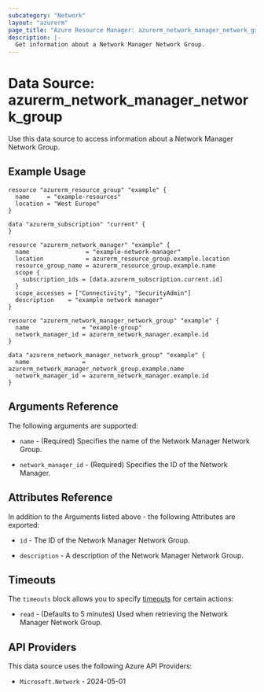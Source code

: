 ```yaml
---
subcategory: "Network"
layout: "azurerm"
page_title: "Azure Resource Manager: azurerm_network_manager_network_group"
description: |-
  Get information about a Network Manager Network Group.
---
```


# Data Source: azurerm_network_manager_network_group

Use this data source to access information about a Network Manager Network Group.

## Example Usage

```hcl
resource "azurerm_resource_group" "example" {
  name     = "example-resources"
  location = "West Europe"
}

data "azurerm_subscription" "current" {
}

resource "azurerm_network_manager" "example" {
  name                = "example-network-manager"
  location            = azurerm_resource_group.example.location
  resource_group_name = azurerm_resource_group.example.name
  scope {
    subscription_ids = [data.azurerm_subscription.current.id]
  }
  scope_accesses = ["Connectivity", "SecurityAdmin"]
  description    = "example network manager"
}

resource "azurerm_network_manager_network_group" "example" {
  name               = "example-group"
  network_manager_id = azurerm_network_manager.example.id
}

data "azurerm_network_manager_network_group" "example" {
  name               = azurerm_network_manager_network_group.example.name
  network_manager_id = azurerm_network_manager.example.id
}
```

## Arguments Reference

The following arguments are supported:

* `name` - (Required) Specifies the name of the Network Manager Network Group.

* `network_manager_id` - (Required) Specifies the ID of the Network Manager.


## Attributes Reference

In addition to the Arguments listed above - the following Attributes are exported:

* `id` - The ID of the Network Manager Network Group.

* `description` - A description of the Network Manager Network Group.
 
## Timeouts

The `timeouts` block allows you to specify [timeouts](https://developer.hashicorp.com/terraform/language/resources/configure#define-operation-timeouts) for certain actions:

* `read` - (Defaults to 5 minutes) Used when retrieving the Network Manager Network Group.

## API Providers
<!-- This section is generated, changes will be overwritten -->
This data source uses the following Azure API Providers:

* `Microsoft.Network` - 2024-05-01
